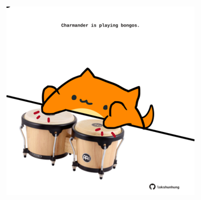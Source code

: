 <!-- built at 29/11/2023, 21:00:39 UTC -->
<p align="center">
  <img width="500" height="500" src="./ReadmeImage.svg">
</p>

